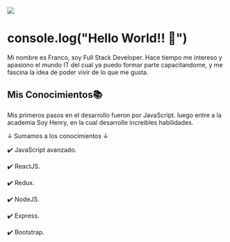 ![](https://www.canva.com/design/DAFOBKb3aTU/6MT3rKAQb6m60JZgFe_tZQ/watch?utm_content=DAFOBKb3aTU&utm_campaign=designshare&utm_medium=link&utm_source=publishsharelink)
# console.log("Hello World!! 👋")
Mi nombre es Franco, soy Full Stack Developer. Hace tiempo me intereso y apasiono el mundo IT del cual ya puedo formar parte capacitandome, y me fascina la idea de poder vivir de lo que me gusta.

## Mis Conocimientos📚
Mis primeros pasos en el desarrollo fueron por JavaScript. luego entre a la academia Soy Henry, en la cual desarrolle increibles habilidades.

↓ Sumamos a los conocimientos ↓

✔️ JavaScript avanzado.

✔️ ReactJS.

✔️ Redux.

✔️ NodeJS.

✔️ Express.

✔️ Bootstrap.
